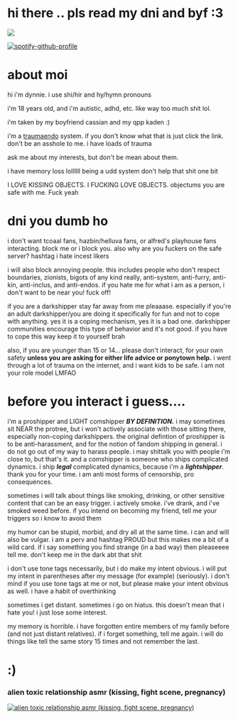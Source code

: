 # hi there .. pls read my dni and byf :3

![](https://komarev.com/ghpvc/?username=sanctifiedcybersex&abbreviated=true)

[![spotify-github-profile](https://spotify-github-profile.kittinanx.com/api/view?uid=4fp0asyhbo9h5rumcdu5tintk&cover_image=true&theme=default&show_offline=false&background_color=2c2c35&interchange=true&bar_color=dda1b3&bar_color_cover=false)](https://spotify-github-profile.kittinanx.com/api/view?uid=4fp0asyhbo9h5rumcdu5tintk&redirect=true)

# about moi

hi i'm dynnie. i use shi/hir and hy/hymn pronouns

i'm 18 years old, and i'm autistic, adhd, etc. like way too much shit lol.

i'm taken by my boyfriend cassian and my qpp kaden :)

i'm a [traumaendo](https://pluralpedia.org/w/TraumaEndo) system. if you don't know what that is just click the link. don't be an asshole to me. i have loads of trauma

ask me about my interests, but don't be mean about them.

i have memory loss lollllll being a udd system don't help that shit one bit

I LOVE KISSING OBJECTS. I FUCKING LOVE OBJECTS. objectums you are safe with me. Fuck yeah

# dni you dumb ho

i don't want tcoaal fans, hazbin/helluva fans, or alfred's playhouse fans interacting. block me or i block you. also why are you fuckers on the safe server? hashtag i hate incest likers

i will also block annoying people. this includes people who don't respect boundaries, zionists, bigots of any kind really, anti-system, anti-furry, anti-kin, anti-inclus, and anti-endos. if you hate me for what i am as a person, i don't want to be near you! fuck off!

if you are a darkshipper stay far away from me pleaaase. especially if you're an adult darkshipper/you are doing it specifically for fun and not to cope with anything. yes it is a coping mechanism, yes it is a bad one. darkshipper communities encourage this type of behavior and it's not good. if you have to cope this way keep it to yourself brah

also, if you are younger than 15 or 14... please don't interact, for your own safety **unless you are asking for either life advice or ponytown help.** i went through a lot of trauma on the internet, and i want kids to be safe. i am not your role model LMFAO

# before you interact i guess....

i'm a proshipper and LIGHT comshipper ***BY DEFINITION.*** i may sometimes sit NEAR the protree, but i won't actively associate with those sitting there, especially non-coping darkshippers. the original defintion of proshipper is to be anti-harassment, and for the notion of fandom shipping in general. i do not go out of my way to harass people. i may shittalk you with people i'm close to, but that's it. and a comshipper is someone who ships complicated dynamics. i ship ***legal*** complicated dynamics, because i'm a ***lightshipper***. thank you for your time. i am anti most forms of censorship, pro consequences.

sometimes i will talk about things like smoking, drinking, or other sensitive content that can be an easy trigger. i actively smoke. i've drank, and i've smoked weed before. if you intend on becoming my friend, tell me your triggers so i know to avoid them

my humor can be stupid, morbid, and dry all at the same time. i can and will also be vulgar. i am a perv and hashtag PROUD but this makes me a bit of a wild card. if i say something you find strange (in a bad way) then pleaseeee tell me. don't keep me in the dark abt that shit

i don't use tone tags necessarily, but i do make my intent obvious. i will put my intent in parentheses after my message (for example) (seriously). i don't mind if you use tone tags at me or not, but please make your intent obvious as well. i have a habit of overthinking

sometimes i get distant. sometimes i go on hiatus. this doesn't mean that i hate you! i just lose some interest.

my memory is horrible. i have forgotten entire members of my family before (and not just distant relatives). if i forget something, tell me again. i will do things like tell the same story 15 times and not remember the last. 

# :)

### alien toxic relationship asmr (kissing, fight scene, pregnancy)

[![alien toxic relationship asmr (kissing, fight scene, pregnancy)](https://img.youtube.com/vi/PSpCpDb95Bw/0.jpg)]([https://www.youtube.com/watch?v=VIDEO_ID](https://www.youtube.com/watch?v=PSpCpDb95Bw)](https://www.youtube.com/watch?v=PSpCpDb95Bw))
